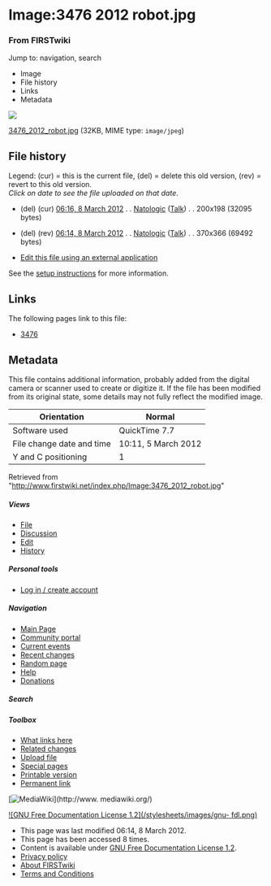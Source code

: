 

# Image:3476 2012 robot.jpg

### From FIRSTwiki

Jump to: navigation, search

  * Image
  * File history
  * Links
  * Metadata

![](/media/3/36/3476_2012_robot.jpg)

[3476_2012_robot.jpg](/media/3/36/3476_2012_robot.jpg "3476 2012 robot.jpg" )
(32KB, MIME type: `image/jpeg`)

## File history

Legend: (cur) = this is the current file, (del) = delete this old version,
(rev) = revert to this old version.  
_Click on date to see the file uploaded on that date_.

  * (del) (cur) [06:16, 8 March 2012](/media/3/36/3476_2012_robot.jpg "/media/3/36/3476 2012 robot.jpg" ) . . [Natologic](/index.php?title=User:Natologic&action=edit "User:Natologic" ) ([Talk](/index.php/User_talk:Natologic "User talk:Natologic" )) . . 200x198 (32095 bytes)
  * (del) (rev) [06:14, 8 March 2012](/media/archive/3/36/20120308061658%213476_2012_robot.jpg "/media/archive/3/36/20120308061658!3476 2012 robot.jpg" ) . . [Natologic](/index.php?title=User:Natologic&action=edit "User:Natologic" ) ([Talk](/index.php/User_talk:Natologic "User talk:Natologic" )) . . 370x366 (69492 bytes)
  

  * [Edit this file using an external application](/index.php?title=Image:3476_2012_robot.jpg&action=edit&externaledit=true&mode=file "Image:3476 2012 robot.jpg" )

See the [setup
instructions](http://meta.wikimedia.org/wiki/Help:External_editors
"http://meta.wikimedia.org/wiki/Help:External_editors" ) for more information.

## Links

The following pages link to this file:

  * [3476](/index.php/3476 "3476" )

## Metadata

This file contains additional information, probably added from the digital
camera or scanner used to create or digitize it. If the file has been modified
from its original state, some details may not fully reflect the modified
image.

Orientation |  Normal  
---|---  
Software used |  QuickTime 7.7  
File change date and time |  10:11, 5 March 2012  
Y and C positioning |  1  
  
Retrieved from
"<http://www.firstwiki.net/index.php/Image:3476_2012_robot.jpg>"

##### Views

  * [File](/index.php/Image:3476_2012_robot.jpg)
  * [Discussion](/index.php?title=Image_talk:3476_2012_robot.jpg&action=edit)
  * [Edit](/index.php?title=Image:3476_2012_robot.jpg&action=edit)
  * [History](/index.php?title=Image:3476_2012_robot.jpg&action=history)

##### Personal tools

  * [Log in / create account](/index.php?title=Special:Userlogin&returnto=Image:3476_2012_robot.jpg)

[](/index.php/Main_Page "Main Page" )

##### Navigation

  * [Main Page](/index.php/Main_Page)
  * [Community portal](/index.php/FIRSTwiki:Community_portal)
  * [Current events](/index.php/Current_events)
  * [Recent changes](/index.php/Special:Recentchanges)
  * [Random page](/index.php/Special:Random)
  * [Help](/index.php/FIRSTwiki:Help)
  * [Donations](/index.php/FIRSTwiki:Site_support)

##### Search



##### Toolbox

  * [What links here](/index.php/Special:Whatlinkshere/Image:3476_2012_robot.jpg)
  * [Related changes](/index.php/Special:Recentchangeslinked/Image:3476_2012_robot.jpg)
  * [Upload file](/index.php/Special:Upload)
  * [Special pages](/index.php/Special:Specialpages)
  * [Printable version](/index.php?title=Image:3476_2012_robot.jpg&printable=yes)
  * [Permanent link](/index.php?title=Image:3476_2012_robot.jpg&oldid=93131)

[![MediaWiki](/skins/common/images/poweredby_mediawiki_88x31.png)](http://www.
mediawiki.org/)

[![GNU Free Documentation License 1.2](/stylesheets/images/gnu-
fdl.png)](http://www.gnu.org/copyleft/fdl.html)

  * This page was last modified 06:14, 8 March 2012.
  * This page has been accessed 8 times.
  * Content is available under [GNU Free Documentation License 1.2](http://www.gnu.org/copyleft/fdl.html "http://www.gnu.org/copyleft/fdl.html" ).
  * [Privacy policy](/index.php/FIRSTwiki:Privacy_policy "FIRSTwiki:Privacy policy" )
  * [About FIRSTwiki](/index.php/FIRSTwiki:About "FIRSTwiki:About" )
  * [Terms and Conditions](/index.php/FIRSTwiki:Terms_and_conditions "FIRSTwiki:Terms and conditions" )

